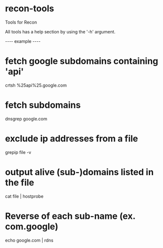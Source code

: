 # recon-tools
Tools for Recon

All tools has a help section by using the '-h' argument.

---- example ----
# fetch google subdomains containing 'api'
crtsh %25api%25.google.com

# fetch subdomains
dnsgrep google.com

# exclude ip addresses from a file
grepip file -v

# output alive (sub-)domains listed in the file
cat file | hostprobe

# Reverse of each sub-name (ex. com.google)
echo google.com | rdns
